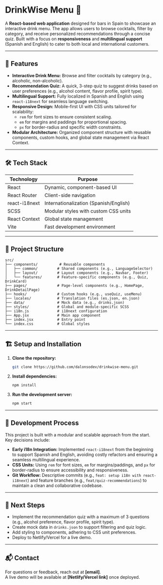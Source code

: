 # DrinkWise Menu 🍹

A **React-based web application** designed for bars in Spain to showcase an interactive drink menu. The app allows users to browse cocktails, filter by category, and receive personalized recommendations through a concise quiz. Built with a focus on **responsiveness** and **multilingual support** (Spanish and English) to cater to both local and international customers.

---

## 🚀 Features

- **Interactive Drink Menu:** Browse and filter cocktails by category (e.g., alcoholic, non-alcoholic).
- **Recommendation Quiz:** A quick, 3-step quiz to suggest drinks based on user preferences (e.g., alcohol content, flavor profile, spirit type).
- **Multilingual Support:** Fully localized in Spanish and English using `react-i18next` for seamless language switching.
- **Responsive Design:** Mobile-first UI with CSS units tailored for scalability:
   - `rem` for font sizes to ensure consistent scaling.
   - `em` for margins and paddings for proportional spacing.
   - `px` for border-radius and specific width constraints.
- **Modular Architecture:** Organized component structure with reusable components, custom hooks, and global state management via React Context.

---

## 🛠️ Tech Stack

| Technology      | Purpose                                      |
|-----------------|----------------------------------------------|
| React           | Dynamic, component-based UI                  |
| React Router    | Client-side navigation                       |
| react-i18next   | Internationalization (Spanish/English)       |
| SCSS            | Modular styles with custom CSS units         |
| React Context   | Global state management                      |
| Vite            | Fast development environment                 |

---

## 📂 Project Structure

```
src/
├── components/          # Reusable components
│   ├── common/         # Shared components (e.g., LanguageSelector)
│   ├── layout/         # Layout components (e.g., Navbar, Footer)
│   └── features/       # Feature-specific components (e.g., Quiz, DrinkCard)
├── pages/              # Page-level components (e.g., HomePage, DrinkDetailPage)
├── hooks/              # Custom hooks (e.g., useQuiz, useMenu)
├── locales/            # Translation files (es.json, en.json)
├── data/               # Mock data (e.g., drinks.json)
├── styles/             # Global and module-specific SCSS
├── i18n.js             # i18next configuration
├── App.jsx             # Main app component
├── index.jsx           # Entry point
└── index.css           # Global styles
```

---

## 🏗️ Setup and Installation

1. **Clone the repository:**
    ```bash
    git clone https://github.com/dalonsodev/drinkwise-menu.git
    ```

2. **Install dependencies:**
    ```bash
    npm install
    ```

3. **Run the development server:**
    ```bash
    npm start
    ```

---

## 🔄 Development Process

This project is built with a modular and scalable approach from the start. Key decisions include:

- **Early i18n Integration:** Implemented `react-i18next` from the beginning to support Spanish and English, avoiding costly refactors and ensuring a seamless multilingual experience.
- **CSS Units:** Using `rem` for font sizes, `em` for margins/paddings, and `px` for border-radius to ensure accessibility and responsiveness.
- **Git Workflow:** Descriptive commits (e.g., `feat: setup i18n with react-i18next`) and feature branches (e.g., `feat/quiz-recommendations`) to maintain a clean and collaborative codebase.

---

## 📅 Next Steps

- Implement the recommendation quiz with a maximum of 3 questions (e.g., alcohol preference, flavor profile, spirit type).
- Create mock data in `drinks.json` to support filtering and quiz logic.
- Add styling to components, adhering to CSS unit preferences.
- Deploy to Netlify/Vercel for a live demo.

---

## 📬 Contact

For questions or feedback, reach out at **[email]**.  
A live demo will be available at **[Netlify/Vercel link]** once deployed.
